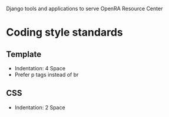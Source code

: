 Django tools and applications to serve OpenRA Resource Center

# Coding style standards
## Template
 * Indentation: 4 Space
 * Prefer p tags instead of br
## CSS
 * Indentation: 2 Space
